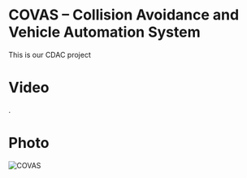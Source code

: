 # COVAS – Collision Avoidance and Vehicle Automation System
This is our CDAC  project

# Video
.

# Photo
![COVAS](https://github.com/user-attachments/assets/cd1ded88-4478-42e4-b477-3780012d2ae3)
